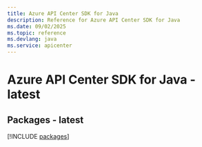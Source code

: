 ```yaml
---
title: Azure API Center SDK for Java
description: Reference for Azure API Center SDK for Java
ms.date: 09/02/2025
ms.topic: reference
ms.devlang: java
ms.service: apicenter
---
```

# Azure API Center SDK for Java - latest
## Packages - latest
[!INCLUDE [packages](api-center-index.md)]